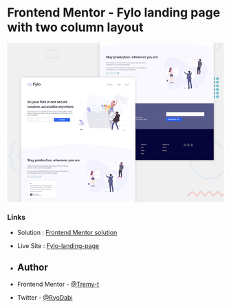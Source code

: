 # Frontend Mentor - Fylo landing page with two column layout

![Design preview for the Fylo landing page with two column layout challenge](./design/desktop-preview.jpg)

### Links

- Solution : [Frontend Mentor solution](https://www.frontendmentor.io/solutions/fylo-landing-page-htmlcss-oAuymkmFmv)
- Live Site : [Fylo-landing-page](https://fylo-landing-page-fe.netlify.app/)

- ## Author

- Frontend Mentor - [@Tremy-t](https://www.frontendmentor.io/profile/Tremy-t)
- Twitter - [@RyoDabi](https://www.twitter.com/RyoDabi)
